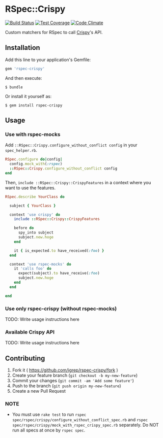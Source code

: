 # RSpec::Crispy

[![Build Status](https://travis-ci.org/igrep/rspec-crispy.svg?branch=master)](https://travis-ci.org/igrep/rspec-crispy)
[![Test Coverage](https://codeclimate.com/github/igrep/rspec-crispy/badges/coverage.svg)](https://codeclimate.com/github/igrep/rspec-crispy)
[![Code Climate](https://codeclimate.com/github/igrep/rspec-crispy/badges/gpa.svg)](https://codeclimate.com/github/igrep/rspec-crispy)

Custom matchers for RSpec to call [Crispy](https://github.com/igrep/crispy)'s API.

## Installation

Add this line to your application's Gemfile:

```ruby
gem 'rspec-crispy'
```

And then execute:

    $ bundle

Or install it yourself as:

    $ gem install rspec-crispy

## Usage

### Use with rspec-mocks

Add `::RSpec::Crispy.configure_without_conflict config` in your `spec_helper.rb`.

```ruby
RSpec.configure do|config|
  config.mock_with(:rspec)
  ::RSpec::Crispy.configure_without_conflict config
end
```

Then, `include ::RSpec::Crispy::CrispyFeatures` in a context where you want to use the features.

```ruby
RSpec.describe YourClass do

  subject { YourClass }

  context 'use crispy' do
    include ::RSpec::Crispy::CrispyFeatures

    before do
      spy_into subject
      subject.new.hoge
    end

    it { is_expected.to have_received(:foo) }
  end

  context 'use rspec-mocks' do
    it 'calls foo' do
      expect(subject).to have_receive(:foo)
      subject.new.hoge
    end
  end

end
```

### Use only rspec-crispy (without rspec-mocks)

TODO: Write usage instructions here

### Available Crispy API

TODO: Write usage instructions here

## Contributing

1. Fork it ( https://github.com/igrep/rspec-crispy/fork )
2. Create your feature branch (`git checkout -b my-new-feature`)
3. Commit your changes (`git commit -am 'Add some feature'`)
4. Push to the branch (`git push origin my-new-feature`)
5. Create a new Pull Request

### NOTE

- You must use `rake test` to run `rspec spec/rspec/crispy/configure_without_conflict_spec.rb` and `rspec spec/rspec/crispy/mock_with_rspec_crispy_spec.rb` separately. Do NOT run all specs at once by `rspec spec`.  
